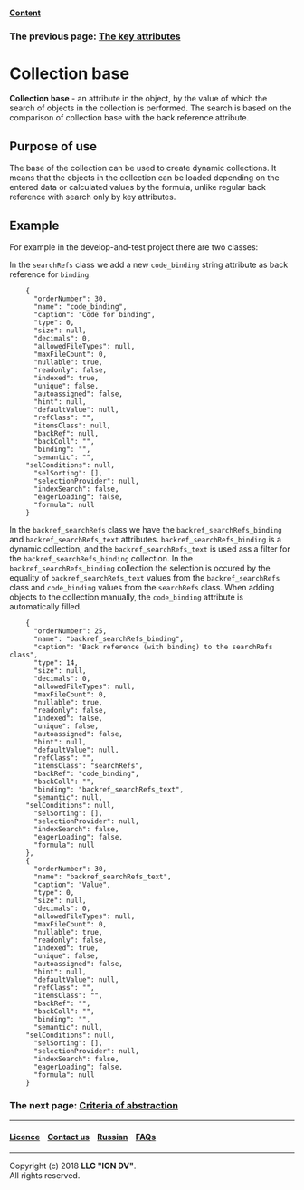#### [Content](/docs/en/index.md)

### The previous page: [The key attributes](/docs/en/2_system_description/metadata_structure/meta_class/key.md)

# Collection base

**Collection base** - an attribute in the object, by the value of which the search of objects in the collection is performed. The search is based on the comparison of collection base with the back reference attribute.
## Purpose of use

The base of the collection can be used to create dynamic collections. It means that the objects in the collection can be loaded depending on the entered data or calculated values by the formula, unlike regular back reference with search only by key attributes.

## Example

For example in the develop-and-test project there are two classes:

In the `searchRefs` class we add a new `code_binding` string attribute as back reference for `binding`.

```
    {
      "orderNumber": 30,
      "name": "code_binding",
      "caption": "Code for binding",
      "type": 0,
      "size": null,
      "decimals": 0,
      "allowedFileTypes": null,
      "maxFileCount": 0,
      "nullable": true,
      "readonly": false,
      "indexed": true,
      "unique": false,
      "autoassigned": false,
      "hint": null,
      "defaultValue": null,
      "refClass": "",
      "itemsClass": null,
      "backRef": null,
      "backColl": "",
      "binding": "",
      "semantic": "",
    "selConditions": null,
      "selSorting": [],
      "selectionProvider": null,
      "indexSearch": false,
      "eagerLoading": false,
      "formula": null
    }
```


In the `backref_searchRefs` class we have the `backref_searchRefs_binding` and `backref_searchRefs_text` attributes. `backref_searchRefs_binding` is a dynamic collection, and the `backref_searchRefs_text` is used ass a filter for the `backref_searchRefs_binding` collection. In the `backref_searchRefs_binding` collection the selection is occured by the  equality of `backref_searchRefs_text` values from the `backref_searchRefs` class and `code_binding` values from the `searchRefs` class. When adding objects to the collection manually, the `code_binding` attribute is automatically filled.

```
    {
      "orderNumber": 25,
      "name": "backref_searchRefs_binding",
      "caption": "Back reference (with binding) to the searchRefs class",
      "type": 14,
      "size": null,
      "decimals": 0,
      "allowedFileTypes": null,
      "maxFileCount": 0,
      "nullable": true,
      "readonly": false,
      "indexed": false,
      "unique": false,
      "autoassigned": false,
      "hint": null,
      "defaultValue": null,
      "refClass": "",
      "itemsClass": "searchRefs",
      "backRef": "code_binding",
      "backColl": "",
      "binding": "backref_searchRefs_text",
      "semantic": null,
    "selConditions": null,
      "selSorting": [],
      "selectionProvider": null,
      "indexSearch": false,
      "eagerLoading": false,
      "formula": null
    },
    {
      "orderNumber": 30,
      "name": "backref_searchRefs_text",
      "caption": "Value",
      "type": 0,
      "size": null,
      "decimals": 0,
      "allowedFileTypes": null,
      "maxFileCount": 0,
      "nullable": true,
      "readonly": false,
      "indexed": true,
      "unique": false,
      "autoassigned": false,
      "hint": null,
      "defaultValue": null,
      "refClass": "",
      "itemsClass": "",
      "backRef": "",
      "backColl": "",
      "binding": "",
      "semantic": null,
    "selConditions": null,
      "selSorting": [],
      "selectionProvider": null,
      "indexSearch": false,
      "eagerLoading": false,
      "formula": null
    }
```


### The next page: [Criteria of abstraction](/docs/en/2_system_description/metadata_structure/meta_class/abstract.md)
--------------------------------------------------------------------------  


 #### [Licence](/LICENCE.md) &ensp;  [Contact us](https://iondv.ru/index.html) &ensp;  [Russian](/docs/ru/2_system_descriptionmetadata_structure/meta_class/binding.md) &ensp; [FAQs](/faqs.md)          



--------------------------------------------------------------------------  


Copyright (c) 2018 **LLC "ION DV"**.  
All rights reserved.  